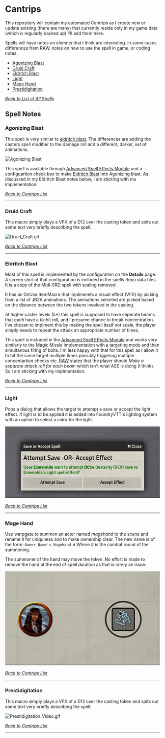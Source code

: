 # Cantrips
This repository will contain my automated Cantrips as I create new or update existing (there are many) that currently reside only in my game data (which is regularly backed up) I'll add them here.

Spells will have notes on elemnts that I think are interesting.  In some cases differences from RAW, notes on how to use the spell in game, or coding notes.

* [Agonizing Blast](#agonizing-blast)
* [Druid Craft](#druid-craft)
* [Eldritch Blast](#eldritch-blast)
* [Light](#light)
* [Mage Hand](#mage-hand)
* [Prestidigitation](#prestidigitation)

[*Back to List of All Spells*](../README.md)

## Spell Notes

### Agonizing Blast
 
This spell is *very* similar to [eldritch blast](#eldritch-blast).  The differences are adding the casters spell modifier to the damage roll and a different, darker, set of animations.

![Agonizing Blast](Agonizing_Blast/Agonizing_Blast.gif)

This spell is available through [Advanced Spell Effects Module](https://github.com/Vauryx/AdvancedSpellEffects/wiki/Currently-Available-Spells#eldritch-blast) and a configuartion check box to make [Eldritch Blast](#eldritch-blast) into Agonizing blast.  As discussed in my Eldritch Blast notes below, I am sticking with mu implementation.

[*Back to Cantrips List*](#cantrips)

---

### Druid Craft

This macro simply plays a VFX of a D12 over the casting token and spits out some text very briefly describing the spell.

![Druid_Craft.gif](Druid_Craft/Druid_Craft.gif)

[*Back to Cantrips List*](#cantrips)

---

### Eldritch Blast

Most of this spell is implemented by the configuratinn on the **Details** page. A screen shot of that configuration is included in the spells Repo data files. It is a copy of the Midi-SRD spell with scaling removed. 

It has an OnUse ItemMacro that implmenets a visual effect (VFX) by picking from a list of JB2A animations.  The animations selected are picked based on the distance between the two tokens involved in the casting. 

At higher caster levels (5+) this spell is supposed to have seperate beams that each have a to-hit roll, and I presume chance to break concentration.  I've chosen to implment this by making the spell itself not scale, the player simply needs to repeat the attack an appropriate number of times.

This spell is included in the [Advanced Spell Effects Module](https://github.com/Vauryx/AdvancedSpellEffects/wiki/Currently-Available-Spells#eldritch-blast) and works very similarly to the Magic Missle implementation with a targeting mode and then simultanous firing of bolts.  I'm less happy with that for this spell as I allow it to hit the same target multiple times possibly triggering multiple concentartion checks etc.  [RAW](https://www.dndbeyond.com/spells/eldritch-blast) states that the player should *Make a separate attack roll for each beam* which isn't what ASE is doing (I think). So I am sticking with my implmentation.

[*Back to Cantrips List*](#cantrips)

---

### Light

Pops a dialog that allows the target to attempt a save or accept the light effect.  If light is to be applied it is added into FoundryVTT's lighting system with an option to select a color for the light.

![Light.gif](Light/Light.gif)

[*Back to Cantrips List*](#cantrips)

---

### Mage Hand

Use warpgate to summon an actor named *magehand* to the scene and rename it for uniquness and to make ownership clear.  The new name is of the form: `Owner_Name's Magehand #`
Where # is the combat round of the summoning.

The summoner of the hand may move the token.  No effort is made to remove the hand at the end of spell duration as that is rarely an issue.

![Magehand.gif](Magehand/Magehand.gif)

[*Back to Cantrips List*](#cantrips)

---

### Prestidigitation

This macro simply plays a VFX of a D12 over the casting token and spits out some text very briefly describing the spell.

![Prestidigitation_Video.gif](Prestidigitation/Prestidigitation_Video.gif)

[*Back to Cantrips List*](#cantrips)

---
